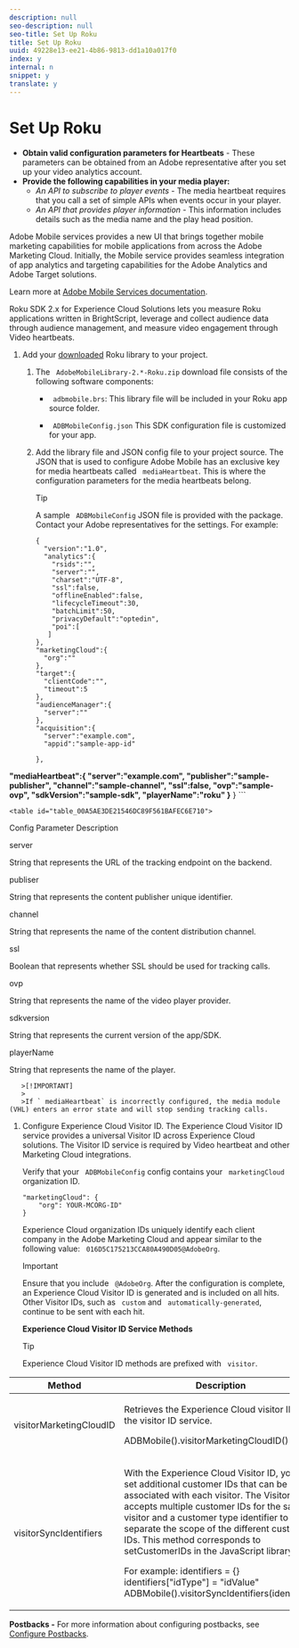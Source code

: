 ```yaml
---
description: null
seo-description: null
seo-title: Set Up Roku
title: Set Up Roku
uuid: 49228e13-ee21-4b86-9813-dd1a10a017f0
index: y
internal: n
snippet: y
translate: y
---
```


# Set Up Roku


* **Obtain valid configuration parameters for Heartbeats** - These parameters can be obtained from an Adobe representative after you set up your video analytics account.
* **Provide the following capabilities in your media player:** 
    * *An API to subscribe to player events* - The media heartbeat requires that you call a set of simple APIs when events occur in your player.
    * *An API that provides player information* - This information includes details such as the media name and the play head position.

Adobe Mobile services provides a new UI that brings together mobile marketing capabilities for mobile applications from across the Adobe Marketing Cloud. Initially, the Mobile service provides seamless integration of app analytics and targeting capabilities for the Adobe Analytics and Adobe Target solutions. 

Learn more at [ Adobe Mobile Services documentation](https://marketing.adobe.com/resources/help/en_US/mobile/). 

Roku SDK 2.x for Experience Cloud Solutions lets you measure Roku applications written in BrightScript, leverage and collect audience data through audience management, and measure video engagement through Video heartbeats. 

1. Add your [ downloaded](../../implement/download-sdks.md#section_551A10AD7880426BB29AE52482BB4211) Roku library to your project.
    
    1. The ` AdobeMobileLibrary-2.*-Roku.zip` download file consists of the following software components:     
        * ` adbmobile.brs`: This library file will be included in your Roku app source folder. 

        * ` ADBMobileConfig.json` This SDK configuration file is customized for your app. 



    1. Add the library file and JSON config file to your project source. The JSON that is used to configure Adobe Mobile has an exclusive key for media heartbeats called ` mediaHeartbeat`. This is where the configuration parameters for the media heartbeats belong. 

       >[!TIP]
       >
       >A sample ` ADBMobileConfig` JSON file is provided with the package. Contact your Adobe representatives for the settings. 
       For example:     
       ```
       {
         "version":"1.0", 
         "analytics":{
           "rsids":"",
           "server":"",
           "charset":"UTF-8", 
           "ssl":false, 
           "offlineEnabled":false, 
           "lifecycleTimeout":30, 
           "batchLimit":50, 
           "privacyDefault":"optedin", 
           "poi":[
          ]
       },
       "marketingCloud":{
         "org":""
       },
       "target":{ 
         "clientCode":"", 
         "timeout":5
       },
       "audienceManager":{ 
         "server":""
       },
       "acquisition":{ 
         "server":"example.com",
         "appid":"sample-app-id"
       
       },
       
<b>"mediaHeartbeat":{ 
          "server":"example.com", 
          "publisher":"sample-publisher", 
          "channel":"sample-channel", 
          "ssl":false,
          "ovp":"sample-ovp", 
          "sdkVersion":"sample-sdk", 
          "playerName":"roku"
          }</b>
       }
       ```




    <table id="table_00A5AE3DE21546DC89F561BAFEC6E710"> 
 <thead> 
  <tr> 
   <th colname="col1" class="entry"> Config Parameter </th> 
   <th colname="col2" class="entry"> Description </th> 
  </tr> 
 </thead>
 <tbody> 
  <tr> 
   <td colname="col1"> <p><span class="codeph"> server</span> </p> </td> 
   <td colname="col2"> <p>String that represents the URL of the tracking endpoint on the backend. </p> </td> 
  </tr> 
  <tr> 
   <td colname="col1"> <p><span class="codeph"> publiser</span> </p> </td> 
   <td colname="col2"> <p>String that represents the content publisher unique identifier. </p> </td> 
  </tr> 
  <tr> 
   <td colname="col1"> <p><span class="codeph"> channel</span> </p> </td> 
   <td colname="col2"> <p>String that represents the name of the content distribution channel. </p> </td> 
  </tr> 
  <tr> 
   <td colname="col1"> <p><span class="codeph"> ssl</span> </p> </td> 
   <td colname="col2"> <p>Boolean that represents whether SSL should be used for tracking calls. </p> </td> 
  </tr> 
  <tr> 
   <td colname="col1"> <p><span class="codeph"> ovp</span> </p> </td> 
   <td colname="col2"> <p>String that represents the name of the video player provider. </p> </td> 
  </tr> 
  <tr> 
   <td colname="col1"> <p><span class="codeph"> sdkversion</span> </p> </td> 
   <td colname="col2"> <p>String that represents the current version of the app/SDK. </p> </td> 
  </tr> 
  <tr> 
   <td colname="col1"> <p><span class="codeph"> playerName</span> </p> </td> 
   <td colname="col2"> <p>String that represents the name of the player. </p> </td> 
  </tr> 
 </tbody> 
</table>


       >[!IMPORTANT]
       >
       >If ` mediaHeartbeat` is incorrectly configured, the media module (VHL) enters an error state and will stop sending tracking calls. 

    
1. Configure Experience Cloud Visitor ID.
   The Experience Cloud Visitor ID service provides a universal Visitor ID across Experience Cloud solutions. The Visitor ID service is required by Video heartbeat and other Marketing Cloud integrations. 

   Verify that your ` ADBMobileConfig` config contains your ` marketingCloud` organization ID. 
   ```
   "marketingCloud": {
       "org": YOUR-MCORG-ID"
   }
   ```


   Experience Cloud organization IDs uniquely identify each client company in the Adobe Marketing Cloud and appear similar to the following value: ` 016D5C175213CCA80A490D05@AdobeOrg`. 

   >[!IMPORTANT]
   >
   >Ensure that you include ` @AdobeOrg`. 
   After the configuration is complete, an Experience Cloud Visitor ID is generated and is included on all hits. Other Visitor IDs, such as ` custom` and ` automatically-generated`, continue to be sent with each hit. 

   **Experience Cloud Visitor ID Service Methods**

   >[!TIP]
   >
   >Experience Cloud Visitor ID methods are prefixed with ` visitor`. 


<table id="table_5DE8BEEA051542B58B7060E26183E61F"> 
 <thead> 
  <tr> 
   <th colname="col1" class="entry"> Method </th> 
   <th colname="col2" class="entry"> Description </th> 
  </tr> 
 </thead>
 <tbody> 
  <tr> 
   <td colname="col1"> <p><span class="codeph"> visitorMarketingCloudID</span> </p> </td> 
   <td colname="col2"> <p>Retrieves the Experience Cloud visitor ID from the visitor ID service. </p> <p> 
     <codeblock>
       ADBMobile().visitorMarketingCloudID()
     </codeblock> </p> </td> 
  </tr> 
  <tr> 
   <td colname="col1"> <p><span class="codeph"> visitorSyncIdentifiers</span> </p> </td> 
   <td colname="col2"> <p>With the Experience Cloud Visitor ID, you can set additional customer IDs that can be associated with each visitor. The Visitor API accepts multiple customer IDs for the same visitor and a customer type identifier to separate the scope of the different customer IDs. This method corresponds to <span class="codeph"> setCustomerIDs</span> in the JavaScript library. </p> <p>For example: 
     <codeblock>
      identifiers&nbsp;=&nbsp;{}
      identifiers["idType"]&nbsp;=&nbsp;"idValue"
      ADBMobile().visitorSyncIdentifiers(identifiers)
     </codeblock> </p> </td> 
  </tr> 
 </tbody> 
</table>

   **Postbacks -** For more information about configuring postbacks, see [ Configure Postbacks](https://marketing.adobe.com/resources/help/en_US/mobile/signals_.html). 


